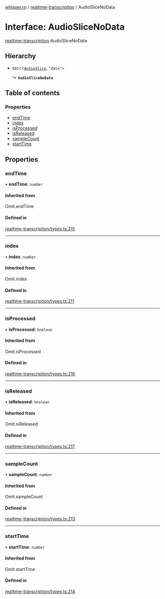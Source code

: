 [whisper.rn](../README.md) / [realtime-transcription](../modules/realtime_transcription.md) / AudioSliceNoData

# Interface: AudioSliceNoData

[realtime-transcription](../modules/realtime_transcription.md).AudioSliceNoData

## Hierarchy

- `Omit`<[`AudioSlice`](realtime_transcription.AudioSlice.md), ``"data"``\>

  ↳ **`AudioSliceNoData`**

## Table of contents

### Properties

- [endTime](realtime_transcription.AudioSliceNoData.md#endtime)
- [index](realtime_transcription.AudioSliceNoData.md#index)
- [isProcessed](realtime_transcription.AudioSliceNoData.md#isprocessed)
- [isReleased](realtime_transcription.AudioSliceNoData.md#isreleased)
- [sampleCount](realtime_transcription.AudioSliceNoData.md#samplecount)
- [startTime](realtime_transcription.AudioSliceNoData.md#starttime)

## Properties

### endTime

• **endTime**: `number`

#### Inherited from

Omit.endTime

#### Defined in

[realtime-transcription/types.ts:215](https://github.com/mybigday/whisper.rn/blob/e931dfc/src/realtime-transcription/types.ts#L215)

___

### index

• **index**: `number`

#### Inherited from

Omit.index

#### Defined in

[realtime-transcription/types.ts:211](https://github.com/mybigday/whisper.rn/blob/e931dfc/src/realtime-transcription/types.ts#L211)

___

### isProcessed

• **isProcessed**: `boolean`

#### Inherited from

Omit.isProcessed

#### Defined in

[realtime-transcription/types.ts:216](https://github.com/mybigday/whisper.rn/blob/e931dfc/src/realtime-transcription/types.ts#L216)

___

### isReleased

• **isReleased**: `boolean`

#### Inherited from

Omit.isReleased

#### Defined in

[realtime-transcription/types.ts:217](https://github.com/mybigday/whisper.rn/blob/e931dfc/src/realtime-transcription/types.ts#L217)

___

### sampleCount

• **sampleCount**: `number`

#### Inherited from

Omit.sampleCount

#### Defined in

[realtime-transcription/types.ts:213](https://github.com/mybigday/whisper.rn/blob/e931dfc/src/realtime-transcription/types.ts#L213)

___

### startTime

• **startTime**: `number`

#### Inherited from

Omit.startTime

#### Defined in

[realtime-transcription/types.ts:214](https://github.com/mybigday/whisper.rn/blob/e931dfc/src/realtime-transcription/types.ts#L214)
